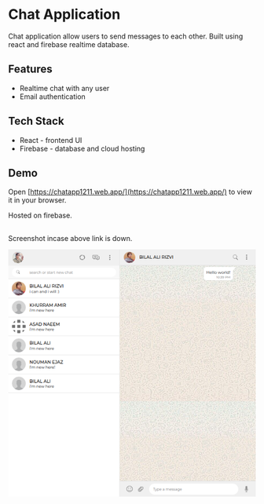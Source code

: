 # Chat Application

Chat application allow users to send messages to each other. Built using react and firebase realtime database.

## Features

- Realtime chat with any user
- Email authentication

## Tech Stack

- React - frontend UI
- Firebase - database and cloud hosting

## Demo

Open [https://chatapp1211.web.app/](https://chatapp1211.web.app/) to view it in your browser.

Hosted on firebase.

##

Screenshot incase above link is down.

![](https://github.com/bilalalirizvi/react-chat-app/blob/master/chat.png)
